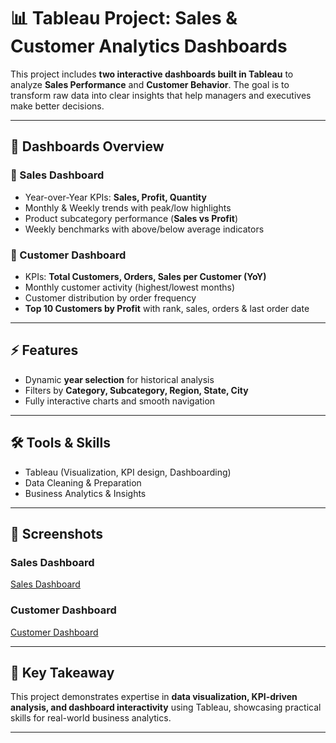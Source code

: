 # 📊 Tableau Project: Sales & Customer Analytics Dashboards  

This project includes **two interactive dashboards built in Tableau** to analyze **Sales Performance** and **Customer Behavior**. The goal is to transform raw data into clear insights that help managers and executives make better decisions.  

---

## 🚀 Dashboards Overview  

### 🔹 Sales Dashboard  
- Year-over-Year KPIs: **Sales, Profit, Quantity**  
- Monthly & Weekly trends with peak/low highlights  
- Product subcategory performance (**Sales vs Profit**)  
- Weekly benchmarks with above/below average indicators  

### 🔹 Customer Dashboard  
- KPIs: **Total Customers, Orders, Sales per Customer (YoY)**  
- Monthly customer activity (highest/lowest months)  
- Customer distribution by order frequency  
- **Top 10 Customers by Profit** with rank, sales, orders & last order date  

---

## ⚡ Features  
- Dynamic **year selection** for historical analysis  
- Filters by **Category, Subcategory, Region, State, City**  
- Fully interactive charts and smooth navigation  

---

## 🛠️ Tools & Skills  
- Tableau (Visualization, KPI design, Dashboarding)  
- Data Cleaning & Preparation  
- Business Analytics & Insights  

---

## 📸 Screenshots  

### Sales Dashboard  
[Sales Dashboard](Sales-Dashboard.jpg)  

### Customer Dashboard  
[Customer Dashboard](Customer-Dashboard.jpg)    

---

## 📌 Key Takeaway  
This project demonstrates expertise in **data visualization, KPI-driven analysis, and dashboard interactivity** using Tableau, showcasing practical skills for real-world business analytics.  

---
